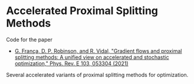 # Accelerated Proximal Splitting Methods

Code for the paper
* [G. França, D. P. Robinson, and R. Vidal, "Gradient flows and proximal splitting methods: A unified view on accelerated and stochastic optimization," Phys. Rev. E 103, 053304 (2021)](https://journals.aps.org/pre/abstract/10.1103/PhysRevE.103.053304)

Several accelerated variants of proximal splitting methods for optimization.
